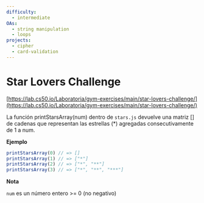 ```yaml
---
difficulty:
  - intermediate
OAs:
  - string manipulation
  - loops
projects:
  - cipher
  - card-validation
---
```


# Star Lovers Challenge

[https://lab.cs50.io/Laboratoria/gym-exercises/main/star-lovers-challenge/](https://lab.cs50.io/Laboratoria/gym-exercises/main/star-lovers-challenge/)

La función printStarsArray(num) dentro de ```stars.js``` devuelve una matriz [] 
de cadenas que representan las estrellas (*) agregadas consecutivamente 
de 1 a num.

**Ejemplo**

```js
printStarsArray(0) // => []
printStarsArray(1) // => ["*"]
printStarsArray(2) // => ["*", "**"]
printStarsArray(3) // => ["*", "**", "***"]
```

**Nota**

`num` es un número entero >= 0 (no negativo)